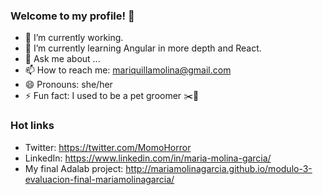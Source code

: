 ### Welcome to my profile! 👋


- 🔭 I’m currently working.
- 🌱 I’m currently learning Angular in more depth and React.
- 💬 Ask me about ...
- 📫 How to reach me: mariquillamolina@gmail.com
- 😄 Pronouns: she/her
- ⚡ Fun fact: I used to be a pet groomer ✂️🐩


### Hot links
- Twitter: https://twitter.com/MomoHorror
- LinkedIn: https://www.linkedin.com/in/maria-molina-garcia/
- My final Adalab project: http://mariamolinagarcia.github.io/modulo-3-evaluacion-final-mariamolinagarcia/


